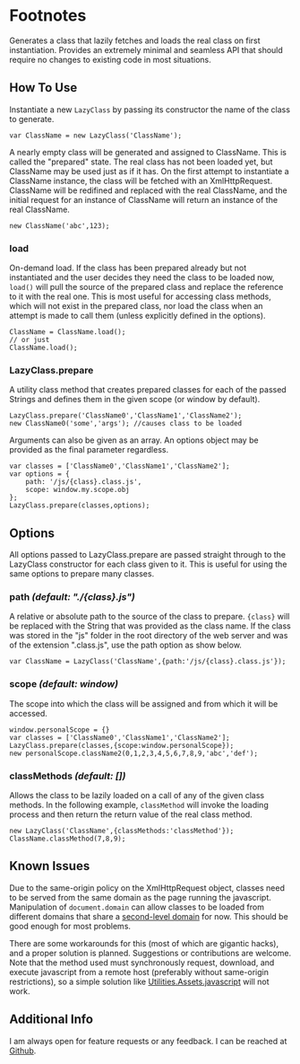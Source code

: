 Footnotes
=========

Generates a class that lazily fetches and loads the real class on
first instantiation. Provides an extremely minimal and seamless API
that should require no changes to existing code in most situations.


How To Use
----------

Instantiate a new `LazyClass` by passing its constructor the name of
the class to generate.

	var ClassName = new LazyClass('ClassName');

A nearly empty class will be generated and assigned to ClassName.
This is called the "prepared" state. The real class has not been
loaded yet, but ClassName may be used just as if it has. On the first
attempt to instantiate a ClassName instance, the class will be
fetched with an XmlHttpRequest. ClassName will be redifined and
replaced with the real ClassName, and the initial request for an
instance of ClassName will return an instance of the real ClassName.

	new ClassName('abc',123);

### load
On-demand load. If the class has been prepared already but not
instantiated and the user decides they need the class to be loaded
now, `load()` will pull the source of the prepared class and replace
the reference to it with the real one. This is most useful for
accessing class methods, which will not exist in the prepared class,
nor load the class when an attempt is made to call them (unless
explicitly defined in the options).

	ClassName = ClassName.load();
	// or just
	ClassName.load();

### LazyClass.prepare
A utility class method that creates prepared classes for each of the
passed Strings and defines them in the given scope (or window by
default).

	LazyClass.prepare('ClassName0','ClassName1','ClassName2');
	new ClassName0('some','args'); //causes class to be loaded

Arguments can also be given as an array. An options object may be
provided as the final parameter regardless.

	var classes = ['ClassName0','ClassName1','ClassName2'];
	var options = {
		path: '/js/{class}.class.js',
		scope: window.my.scope.obj
	};
	LazyClass.prepare(classes,options);


Options
-------

All options passed to LazyClass.prepare are passed straight through
to the LazyClass constructor for each class given to it. This is
useful for using the same options to prepare many classes.

### path *(default: "./{class}.js")*
A relative or absolute path to the source of the class to prepare.
`{class}` will be replaced with the String that was provided as the
class name. If the class was stored in the "js" folder in the root
directory of the web server and was of the extension ".class.js", use
the path option as show below.

	var ClassName = LazyClass('ClassName',{path:'/js/{class}.class.js'});

### scope *(default: window)*
The scope into which the class will be assigned and from which it
will be accessed.

	window.personalScope = {}
	var classes = ['ClassName0','ClassName1','ClassName2'];
	LazyClass.prepare(classes,{scope:window.personalScope});
	new personalScope.className2(0,1,2,3,4,5,6,7,8,9,'abc','def');

### classMethods *(default: [])*
Allows the class to be lazily loaded on a call of any of the given
class methods. In the following example, `classMethod` will invoke
the loading process and then return the return value of the real
class method.

	new LazyClass('ClassName',{classMethods:'classMethod'});
	ClassName.classMethod(7,8,9);


Known Issues
------------

Due to the same-origin policy on the XmlHttpRequest object, classes
need to be served from the same domain as the page running the
javascript. Manipulation of `document.domain` can allow classes to be
loaded from different domains that share a [second-level domain](http://en.wikipedia.org/wiki/Second-level_domain)
for now. This should be good enough for most problems.

There are some workarounds for this (most of which are gigantic
hacks), and a proper solution is planned. Suggestions or
contributions are welcome. Note that the method used must
synchronously request, download, and execute javascript from a remote
host (preferably without same-origin restrictions), so a simple
solution like [Utilities.Assets.javascript](http://mootools.net/docs/more/Utilities/Assets#Asset:javascript)
will not work.


Additional Info
---------------

I am always open for feature requests or any feedback.
I can be reached at [Github](http://github.com/michaelficarra).
